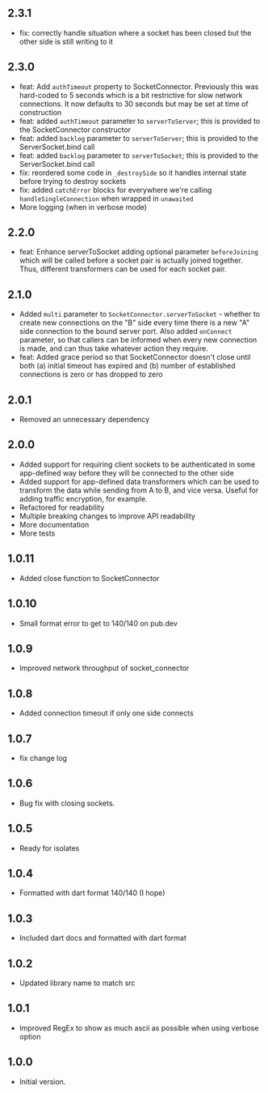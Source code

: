 ## 2.3.1

- fix: correctly handle situation where a socket has been closed but the other
  side is still writing to it

## 2.3.0

- feat: Add `authTimeout` property to SocketConnector. Previously this was
  hard-coded to 5 seconds which is a bit restrictive for slow network
  connections. It now defaults to 30 seconds but may be set at time of
  construction
- feat: added `authTimeout` parameter to `serverToServer`; this is provided
  to the SocketConnector constructor
- feat: added `backlog` parameter to `serverToServer`; this is provided to
  the ServerSocket.bind call
- feat: added `backlog` parameter to `serverToSocket`; this is provided to
  the ServerSocket.bind call
- fix: reordered some code in `_destroySide` so it handles internal state
  before trying to destroy sockets
- fix: added `catchError` blocks for everywhere we're calling 
  `handleSingleConnection` when wrapped in `unawaited`
- More logging (when in verbose mode)

## 2.2.0

- feat: Enhance serverToSocket adding optional parameter `beforeJoining` which
  will be called before a socket pair is actually joined together. Thus,
  different transformers can be used for each socket pair.

## 2.1.0

- Added `multi` parameter to `SocketConnector.serverToSocket` - whether to
  create new connections on the "B" side every time there is a new "A" side
  connection to the bound server port. Also added `onConnect` parameter,
  so that callers can be informed when every new connection is made, and
  can thus take whatever action they require.
- feat: Added grace period so that SocketConnector doesn't close until both
  (a) initial timeout has expired and (b) number of established connections
  is zero or has dropped to zero

## 2.0.1

- Removed an unnecessary dependency

## 2.0.0

- Added support for requiring client sockets to be authenticated in some
  app-defined way before they will be connected to the other side
- Added support for app-defined data transformers which can be used to
  transform the data while sending from A to B, and vice versa. Useful for
  adding traffic encryption, for example.
- Refactored for readability
- Multiple breaking changes to improve API readability
- More documentation
- More tests

## 1.0.11

- Added close function to SocketConnector

## 1.0.10

- Small format error to get to 140/140 on pub.dev

## 1.0.9

- Improved network throughput of socket_connector

## 1.0.8

- Added connection timeout if only one side connects

## 1.0.7

- fix change log

## 1.0.6

- Bug fix with closing sockets.

## 1.0.5

- Ready for isolates

## 1.0.4

- Formatted with dart format 140/140 (I hope)

## 1.0.3

- Included dart docs and formatted with dart format

## 1.0.2

- Updated library name to match src

## 1.0.1

- Improved RegEx to show as much ascii as possible when using verbose option

## 1.0.0

- Initial version.

